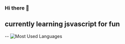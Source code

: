 ### Hi there 👋
## currently learning jsvascript for fun
--
![Most Used Languages](https://github-readme-stats.vercel.app/api/top-langs/?username=yunusmujadidi&layout=compact&theme=radical&bg_color=161b22&hide_border=true)
<!--
**yunusmujadidi/yunusmujadidi** is a ✨ _special_ ✨ repository because its `README.md` (this file) appears on your GitHub profile.

Here are some ideas to get you started:
![Github Stats](https://github-readme-stats.vercel.app/api?username=yunusmujadidi&hide_border=true&theme=radical&show_icons=true&bg_color=161b22&custom_title=GitHub%20Stats)
![Wakatime](https://github-readme-stats.vercel.app/api/wakatime?username=yunusmujadidi&layout=compact&theme=radical&bg_color=161b22&hide_border=true&range=last_7_days)
![Most Used Languages](https://github-readme-stats.vercel.app/api/top-langs/?username=yunusmujadidi&layout=compact&theme=radical&bg_color=161b22&hide_border=true)
- 🔭 I’m currently working on ...
- 🌱 I’m currently learning ...
- 👯 I’m looking to collaborate on ...
- 🤔 I’m looking for help with ...
- 💬 Ask me about ...
- 📫 How to reach me: ...
- 😄 Pronouns: ...
- ⚡ Fun fact: ...
-->
